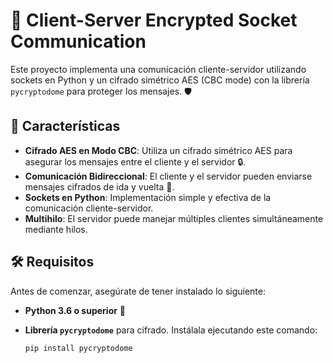 # 🔐 Client-Server Encrypted Socket Communication

Este proyecto implementa una comunicación cliente-servidor utilizando sockets en Python y un cifrado simétrico AES (CBC mode) con la librería `pycryptodome` para proteger los mensajes. 🛡️

## 🚀 Características

- **Cifrado AES en Modo CBC**: Utiliza un cifrado simétrico AES para asegurar los mensajes entre el cliente y el servidor 🔒.
- **Comunicación Bidireccional**: El cliente y el servidor pueden enviarse mensajes cifrados de ida y vuelta 🔄.
- **Sockets en Python**: Implementación simple y efectiva de la comunicación cliente-servidor.
- **Multihilo**: El servidor puede manejar múltiples clientes simultáneamente mediante hilos.

## 🛠️ Requisitos

Antes de comenzar, asegúrate de tener instalado lo siguiente:

- **Python 3.6 o superior** 🐍
- **Librería `pycryptodome`** para cifrado. Instálala ejecutando este comando:

  ```bash
  pip install pycryptodome
